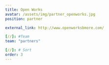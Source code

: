 ```yaml
---
title: Open Works
avatar: /assets/img/partner_openworks.jpg
position: partner

external_link: http://www.openworksbmore.com/

[//]: #Team
team: "partners"

[//]: # Sort
order: 3
---
```

